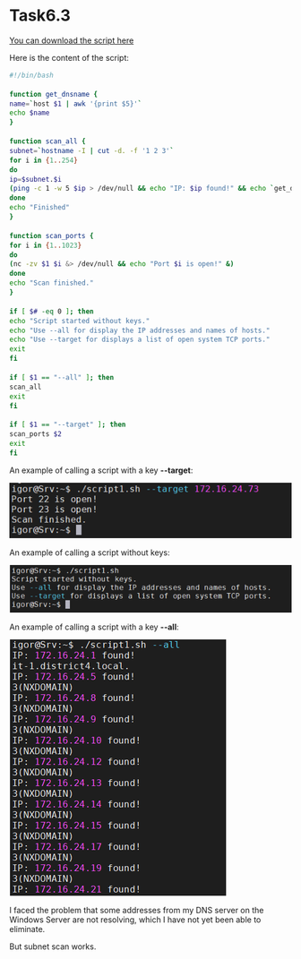﻿# Task6.3
<a href="source%2Fscript1.sh" target="_blank">You can download the script here</a>

Here is the content of the script:

```bash
#!/bin/bash

function get_dnsname {
name=`host $1 | awk '{print $5}'`
echo $name
}

function scan_all {
subnet=`hostname -I | cut -d. -f '1 2 3'`
for i in {1..254}
do
ip=$subnet.$i
(ping -c 1 -w 5 $ip > /dev/null && echo "IP: $ip found!" && echo `get_dnsname $ip`)
done
echo "Finished"
}

function scan_ports {
for i in {1..1023}
do
(nc -zv $1 $i &> /dev/null && echo "Port $i is open!" &)
done
echo "Scan finished."
}

if [ $# -eq 0 ]; then
echo "Script started without keys."
echo "Use --all for display the IP addresses and names of hosts."
echo "Use --target for displays a list of open system TCP ports."
exit
fi

if [ $1 == "--all" ]; then
scan_all
exit
fi

if [ $1 == "--target" ]; then
scan_ports $2
exit
fi
```

An example of calling a script with a key **--target**:

![](images/Screenshot_2.png)

An example of calling a script without keys:

![](images/Screenshot_1.png)

An example of calling a script with a key **--all**:

![](images/Screenshot_3.png)

I faced the problem that some addresses from my DNS server on the Windows Server are not resolving, which I have not yet been able to eliminate.

But subnet scan works.